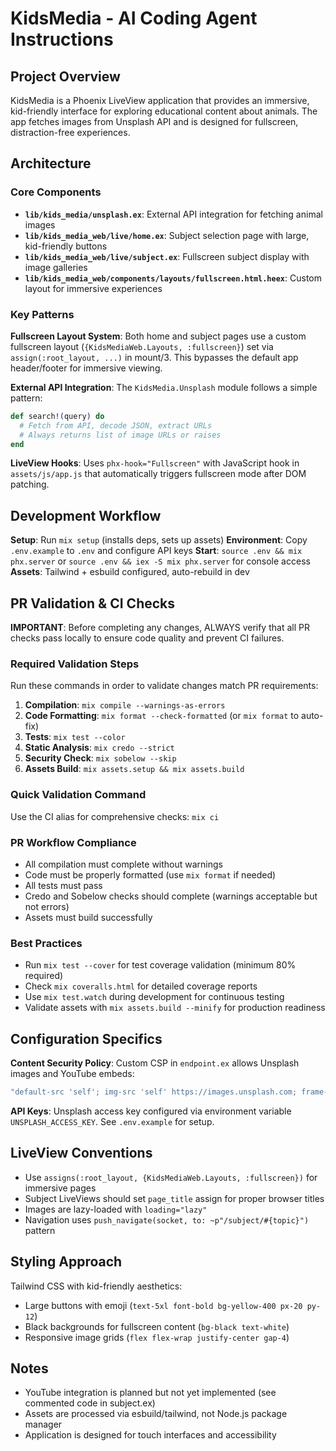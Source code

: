 # KidsMedia - AI Coding Agent Instructions

## Project Overview
KidsMedia is a Phoenix LiveView application that provides an immersive, kid-friendly interface for exploring educational content about animals. The app fetches images from Unsplash API and is designed for fullscreen, distraction-free experiences.

## Architecture

### Core Components
- **`lib/kids_media/unsplash.ex`**: External API integration for fetching animal images
- **`lib/kids_media_web/live/home.ex`**: Subject selection page with large, kid-friendly buttons  
- **`lib/kids_media_web/live/subject.ex`**: Fullscreen subject display with image galleries
- **`lib/kids_media_web/components/layouts/fullscreen.html.heex`**: Custom layout for immersive experiences

### Key Patterns

**Fullscreen Layout System**: Both home and subject pages use a custom fullscreen layout (`{KidsMediaWeb.Layouts, :fullscreen}`) set via `assign(:root_layout, ...)` in mount/3. This bypasses the default app header/footer for immersive viewing.

**External API Integration**: The `KidsMedia.Unsplash` module follows a simple pattern:
```elixir
def search!(query) do
  # Fetch from API, decode JSON, extract URLs
  # Always returns list of image URLs or raises
end
```

**LiveView Hooks**: Uses `phx-hook="Fullscreen"` with JavaScript hook in `assets/js/app.js` that automatically triggers fullscreen mode after DOM patching.

## Development Workflow

**Setup**: Run `mix setup` (installs deps, sets up assets)
**Environment**: Copy `.env.example` to `.env` and configure API keys
**Start**: `source .env && mix phx.server` or `source .env && iex -S mix phx.server` for console access
**Assets**: Tailwind + esbuild configured, auto-rebuild in dev

## PR Validation & CI Checks

**IMPORTANT**: Before completing any changes, ALWAYS verify that all PR checks pass locally to ensure code quality and prevent CI failures.

### Required Validation Steps
Run these commands in order to validate changes match PR requirements:

1. **Compilation**: `mix compile --warnings-as-errors`
2. **Code Formatting**: `mix format --check-formatted` (or `mix format` to auto-fix)
3. **Tests**: `mix test --color`
4. **Static Analysis**: `mix credo --strict`
5. **Security Check**: `mix sobelow --skip`
6. **Assets Build**: `mix assets.setup && mix assets.build`

### Quick Validation Command
Use the CI alias for comprehensive checks: `mix ci`

### PR Workflow Compliance
- All compilation must complete without warnings
- Code must be properly formatted (use `mix format` if needed)
- All tests must pass
- Credo and Sobelow checks should complete (warnings acceptable but not errors)
- Assets must build successfully

### Best Practices
- Run `mix test --cover` for test coverage validation (minimum 80% required)
- Check `mix coveralls.html` for detailed coverage reports
- Use `mix test.watch` during development for continuous testing
- Validate assets with `mix assets.build --minify` for production readiness

## Configuration Specifics

**Content Security Policy**: Custom CSP in `endpoint.ex` allows Unsplash images and YouTube embeds:
```elixir
"default-src 'self'; img-src 'self' https://images.unsplash.com; frame-src https://www.youtube-nocookie.com; script-src 'self' 'unsafe-inline'"
```

**API Keys**: Unsplash access key configured via environment variable `UNSPLASH_ACCESS_KEY`. See `.env.example` for setup.

## LiveView Conventions

- Use `assigns(:root_layout, {KidsMediaWeb.Layouts, :fullscreen})` for immersive pages
- Subject LiveViews should set `page_title` assign for proper browser titles
- Images are lazy-loaded with `loading="lazy"`
- Navigation uses `push_navigate(socket, to: ~p"/subject/#{topic}")` pattern

## Styling Approach
Tailwind CSS with kid-friendly aesthetics:
- Large buttons with emoji (`text-5xl font-bold bg-yellow-400 px-20 py-12`)
- Black backgrounds for fullscreen content (`bg-black text-white`)
- Responsive image grids (`flex flex-wrap justify-center gap-4`)

## Notes
- YouTube integration is planned but not yet implemented (see commented code in subject.ex)
- Assets are processed via esbuild/tailwind, not Node.js package manager
- Application is designed for touch interfaces and accessibility
